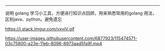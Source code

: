 --------
说明
golang  学习小工具，方便进行知识点回顾，用来熟悉常用的golang 用法，区别java、python。避免遗忘

https://i.stack.imgur.com/vxyiV.gif

https://user-images.githubusercontent.com/6877923/115474571-03c75800-a23e-11eb-8096-8973aad5fa9f.mp4
